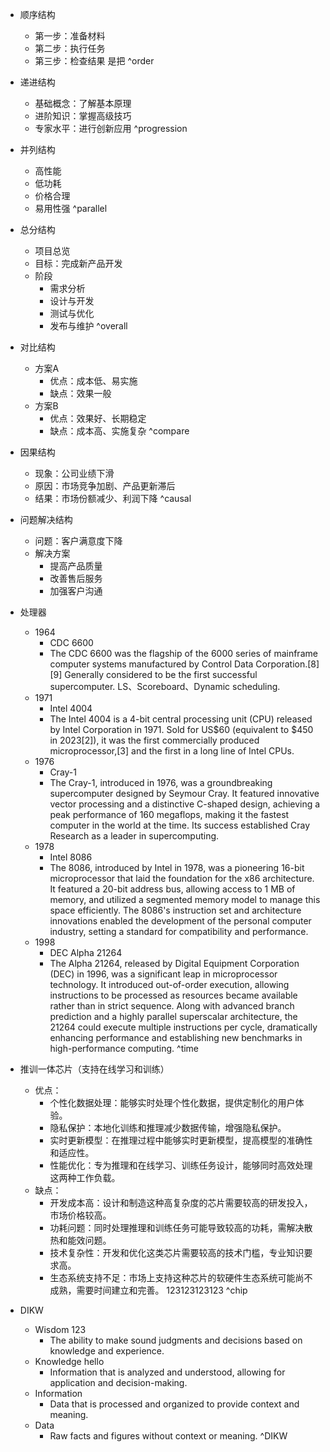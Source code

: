 - 顺序结构
	- 第一步：准备材料
	- 第二步：执行任务 
	- 第三步：检查结果 是把 
^order
- 递进结构
	- 基础概念：了解基本原理
	- 进阶知识：掌握高级技巧
	- 专家水平：进行创新应用
^progression
- 并列结构
	- 高性能
	- 低功耗
	- 价格合理
	- 易用性强
^parallel
- 总分结构
	- 项目总览
	- 目标：完成新产品开发
	- 阶段
		- 需求分析
		- 设计与开发
		- 测试与优化
		- 发布与维护
^overall
- 对比结构
	- 方案A
		- 优点：成本低、易实施
		- 缺点：效果一般
	- 方案B
		- 优点：效果好、长期稳定
		- 缺点：成本高、实施复杂
^compare
- 因果结构
	- 现象：公司业绩下滑
	- 原因：市场竞争加剧、产品更新滞后
	- 结果：市场份额减少、利润下降
^causal
- 问题解决结构
	- 问题：客户满意度下降
	- 解决方案
		- 提高产品质量
		- 改善售后服务
		- 加强客户沟通

- 处理器
	- 1964
		- CDC 6600
		- The CDC 6600 was the flagship of the 6000 series of mainframe computer systems manufactured by Control Data Corporation.[8][9] Generally considered to be the first successful supercomputer. LS、Scoreboard、Dynamic scheduling.
	- 1971
		- Intel 4004
		- The Intel 4004 is a 4-bit central processing unit (CPU) released by Intel Corporation in 1971. Sold for US$60 (equivalent to $450 in 2023[2]), it was the first commercially produced microprocessor,[3] and the first in a long line of Intel CPUs.
	- 1976
		-  Cray-1
		- The Cray-1, introduced in 1976, was a groundbreaking supercomputer designed by Seymour Cray. It featured innovative vector processing and a distinctive C-shaped design, achieving a peak performance of 160 megaflops, making it the fastest computer in the world at the time. Its success established Cray Research as a leader in supercomputing.
	- 1978
		- Intel 8086
		- The 8086, introduced by Intel in 1978, was a pioneering 16-bit microprocessor that laid the foundation for the x86 architecture. It featured a 20-bit address bus, allowing access to 1 MB of memory, and utilized a segmented memory model to manage this space efficiently. The 8086's instruction set and architecture innovations enabled the development of the personal computer industry, setting a standard for compatibility and performance.
	- 1998
		- DEC Alpha 21264
		- The Alpha 21264, released by Digital Equipment Corporation (DEC) in 1996, was a significant leap in microprocessor technology. It introduced out-of-order execution, allowing instructions to be processed as resources became available rather than in strict sequence. Along with advanced branch prediction and a highly parallel superscalar architecture, the 21264 could execute multiple instructions per cycle, dramatically enhancing performance and establishing new benchmarks in high-performance computing.
^time


- 推训一体芯片（支持在线学习和训练）
	- 优点：
		- 个性化数据处理：能够实时处理个性化数据，提供定制化的用户体验。
		- 隐私保护：本地化训练和推理减少数据传输，增强隐私保护。
		- 实时更新模型：在推理过程中能够实时更新模型，提高模型的准确性和适应性。
		- 性能优化：专为推理和在线学习、训练任务设计，能够同时高效处理这两种工作负载。
	-  缺点：
		-  开发成本高：设计和制造这种高复杂度的芯片需要较高的研发投入，市场价格较高。
		- 功耗问题：同时处理推理和训练任务可能导致较高的功耗，需解决散热和能效问题。
		- 技术复杂性：开发和优化这类芯片需要较高的技术门槛，专业知识要求高。
		- 生态系统支持不足：市场上支持这种芯片的软硬件生态系统可能尚不成熟，需要时间建立和完善。 123123123123
^chip

- DIKW
	- Wisdom 123
		- The ability to make sound judgments and decisions based on knowledge and experience.
	- Knowledge hello
		- Information that is analyzed and understood, allowing for application and decision-making.
	- Information
		- Data that is processed and organized to provide context and meaning.
	- Data
		- Raw facts and figures without context or meaning.
^DIKW
